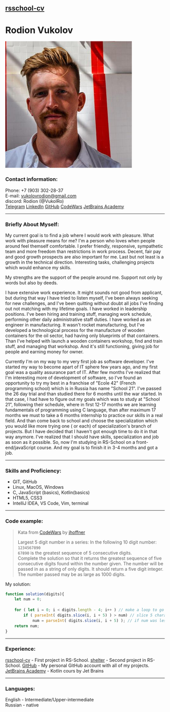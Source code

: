 ## [rsschool-cv](https://github.com/VukolRo/rsschool-cv)

# Rodion Vukolov 
![Rodion Vukolov](imgs/ava.jpg)

### Contact information:

Phone: +7 (903) 302-28-37                                               
E-mail: vukolovrodion@gmail.com                                                
discord: Rodion (@VukolRo)                                                 
[Telegram](https://t.me/moio_imya) [LinkedIn](http://www.linkedin.com/in/rodion-vukolov) [GitHub](https://github.com/VukolRo) [CodeWars](https://www.codewars.com/users/VukolRo) [JetBrains Academy](https://hyperskill.org/profile/255704620)

***

### Briefly About Myself:
My current goal is to find a job where I would work with pleasure. What work with pleasure means for me?
I'm a person who loves when people around feel themself comfortable. I prefer friendly, responsive, sympathetic team and more freedom than restrictions in work process. Decent, fair pay and good growth prospects are also important for me.
Last but not least is a growth in the technical direction. Interesting tasks, challenging projects which would enhance my skills.

My strengths are the support of the people around me. Support not only by words but also by deeds.

I have extensive work experience. It might sounds not good from applicant, but during that way I have tried to listen myself, I've been always seeking for new challenges, and I've been quitting without doubt all jobs I've finding out not matching with my lifetime goals.
I have worked in leadership positions. I've been hiring and training stuff, managing work schedule, performing other daily administrative staff duties.
I have worked as an engineer in manufacturing. It wasn't rocket manufacturing, but I've developed a technological process for the manufacture of wooden containers for the oil sector, had having only blueprints of that containers. Than I've helped with launch a wooden containers workshop, find and train stuff, and managing that workshop. And it's still functioning, giving job for people and earning money for owner.

Currently I'm on my way to my very first job as software developer. I've started my way to become apart of IT sphere few years ago, and my first goal was a quality assurance part of IT. After few months I've realized that I'm interesting more of development of software, so I've found an opportunity to try my best in a franchise of "Ecole 42" (French programming school) which is in Russia has name "School 21". I've passed the 26 day trial and than studied there for 6 months until the war started.
In that case, I had have to figure out my goals which was to study at "School 21", following their schedule, where in first 12-17 months we are learning fundamentals of programming using C language, than after maximum 17 months we must to take a 6 months internship to practice our skills in a real field. And than come back to school and choose the specialization which you would like more trying one ( or each) of specialization's branch of projects.
But I have decided that I haven't got enough time to do it in that way anymore. I've realized that I should have skills, specialization and job as soon as it possible. So, now I'm studying in RS-School on a front-end/javaScript course. And my goal is to finish it in 3-4 months and got a job.

***

### Skills and Proficiency:
- GIT, GitHub
- Linux, MacOS, Windows
- C, JavaScript (basics), Kotlin(basics)
- HTML5, CSS3
- IntelliJ IDEA, VS Code, Vim, terminal

***

### Code example:
> Kata from [CodeWars](https://www.codewars.com/) by [jhoffner](https://www.codewars.com/users/jhoffner)
> 
> Largest 5 digit number in a series:
> In the following 10 digit number: `1234567890`                           
> `67890` is the greatest sequence of 5 consecutive digits.                                    
> Complete the solution so that it returns the greatest
> sequence of five consecutive digits found within the number given. 
> The number will be passed in as a string of only digits. 
>It should return a five digit integer. The number passed may be as large as 1000 digits. 

My solution:
```js
function solution(digits){
	let num = 0;

	for ( let i = 0; i < digits.length - 4; i++ ) // make a loop to go through digits while we can have 5 digits number from it
		if ( parseInt( digits.slice(i, i + 5) ) > num) // slice 5 characters from string, pars it to Int and compare with num
			num = parseInt( digits.slice(i, i + 5) ); // if num was less than current slice - rewrite num, else - continue the loop
	return num;
}
```
***

### Experience:
[rsschool-cv](https://github.com/VukolRo/rsschool-cv) - First project in RS-School.
[shelter](https://rolling-scopes-school.github.io/vukolro-JSFE2022Q1/shelter/) - Second project in RS-School.
[GitHub](https://github.com/VukolRo) - My personal GitHub account with all of my projects.
[JetBrains Academy](https://hyperskill.org/profile/255704620) - Kotlin cours by Jet Brains

***

### Languages:

English - Intermediate/Upper-intermediate                                            
Russian - native
